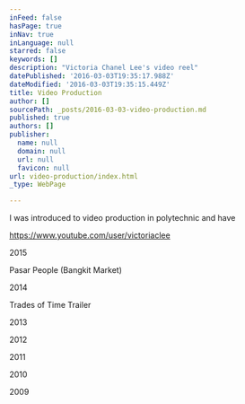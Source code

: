 ```yaml
---
inFeed: false
hasPage: true
inNav: true
inLanguage: null
starred: false
keywords: []
description: "Victoria Chanel Lee's video reel"
datePublished: '2016-03-03T19:35:17.988Z'
dateModified: '2016-03-03T19:35:15.449Z'
title: Video Production
author: []
sourcePath: _posts/2016-03-03-video-production.md
published: true
authors: []
publisher:
  name: null
  domain: null
  url: null
  favicon: null
url: video-production/index.html
_type: WebPage

---
```

I was introduced to video production in polytechnic and have

https://www.youtube.com/user/victoriaclee

2015

Pasar People (Bangkit Market) 

2014

Trades of Time Trailer

2013

2012

2011

2010

2009